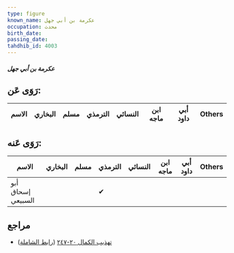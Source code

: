 ```yaml
---
type: figure
known_name: عكرمة بن أبي جهل
occupation: محدث
birth_date:
passing_date:
tahdhib_id: 4003
---
```

##### عكرمة بن أبي جهل

## رَوَى عَن:
| الاسم | البخاري | مسلم | الترمذي | النسائي | ابن ماجه | أبي داود | Others |
| ----- | ------- | ---- | ------- | ------- | -------- | -------- | ------ |
## رَوَى عَنه:
| الاسم             | البخاري | مسلم | الترمذي | النسائي | ابن ماجه | أبي داود | Others |
| ----------------- | ------- | ---- | ------- | ------- | -------- | -------- | ------ |
| أبو إسحاق السبيعي |         |      | ✔       |         |          |          |        |
## مراجع
- [تهذيب الكمال ٢٠-٢٤٧](obsidian://open?vault=Tahdhib-al-Kamal&file=Figures/٤٠٠٣-عكرمة%20بن%20أبي%20جهل) ([رابط الشاملة](https://shamela.ws/book/3722/10377))
